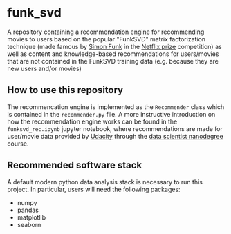 # funk_svd
A repository containing a recommendation engine for recommending movies to users based on the popular "FunkSVD" matrix factorization technique (made famous by [Simon Funk](https://sifter.org/simon/journal/20061211.html) in the [Netflix prize](https://en.wikipedia.org/wiki/Netflix_Prize) competition) as well as content and knowledge-based recommendations for users/movies that are not contained in the FunkSVD training data (e.g. because they are new users and/or movies)

## How to use this repository

The recommencation engine is implemented as the `Recommender` class which is contained in the `recommender.py` file. A more instructive introduction on how the recommendation engine works can be found in the `funksvd_rec.ipynb` jupyter notebook, where recommendations are made for user/movie data provided by [Udacity](https://www.udacity.com/) through the [data scientist nanodegree](https://www.udacity.com/course/data-scientist-nanodegree--nd025) course.

## Recommended software stack

A default modern python data analysis stack is necessary to run this project. In particular, users will need the following packages:

- numpy
- pandas
- matplotlib
- seaborn

